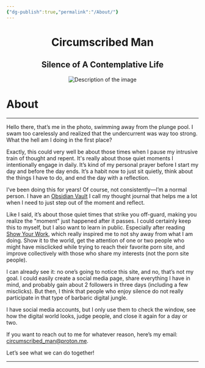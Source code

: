 ```yaml
---
{"dg-publish":true,"permalink":"/About/"}
---
```



<div style="text-align: center;">
    <h1>Circumscribed Man</h1>
    <h2>Silence of A Contemplative Life</h2>
    <img src="https://i.imgur.com/c6UQ6gN_d.jpg?maxwidth=520&shape=thumb&fidelity=high" alt="Description of the image" style="max-width: 100%; height: auto;">
</div>

# About
___

Hello there, that’s me in the photo, swimming away from the plunge pool. I swam too carelessly and realized that the undercurrent was way too strong. What the hell am I doing in the first place?

Exactly, this could very well be about those times when I pause my intrusive train of thought and repent. It's really about those quiet moments I intentionally engage in daily. It’s kind of my personal prayer before I start my day and before the day ends. It’s a habit now to just sit quietly, think about the things I have to do, and end the day with a reflection.

I’ve been doing this for years! Of course, not consistently—I’m a normal person. I have an [Obsidian Vault][obv] I call my thought journal that helps me a lot when I need to just step out of the moment and reflect.

Like I said, it’s about those quiet times that strike you off-guard, making you realize the "moment" just happened after it passes. I could certainly keep this to myself, but I also want to learn in public. Especially after reading [Show Your Work][syw], which really inspired me to not shy away from what I am doing. Show it to the world, get the attention of one or two people who might have misclicked while trying to reach their favorite porn site, and improve collectively with those who share my interests (not the porn site people).

I can already see it: no one’s going to notice this site, and no, that’s not my goal. I could easily create a social media page, share everything I have in mind, and probably gain about 2 followers in three days (including a few misclicks). But then, I think that people who enjoy silence do not really participate in that type of barbaric digital jungle.

I have social media accounts, but I only use them to check the window, see how the digital world looks, judge people, and close it again for a day or two.

If you want to reach out to me for whatever reason, here’s my email: circumscribed_man@proton.me. 

Let’s see what we can do together!
___
[syw]: https://austinkleon.com/show-your-work/
[obv]: https://obsidian.md/
[prtn]: https://proton.me/mail